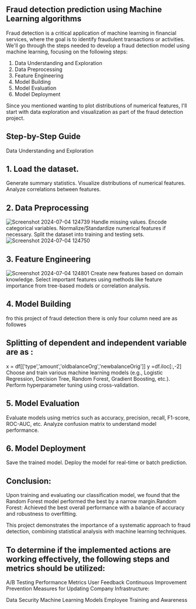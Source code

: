 ## Fraud detection prediction using Machine Learning algorithms

Fraud detection is a critical application of machine learning in financial services, where the goal is to identify fraudulent transactions or activities. We'll go through the steps needed to develop a fraud detection model using machine learning, focusing on the following steps:

1. Data Understanding and Exploration
2. Data Preprocessing
3. Feature Engineering
4. Model Building
5. Model Evaluation
6. Model Deployment

Since you mentioned wanting to plot distributions of numerical features, I'll start with data exploration and visualization as part of the fraud detection project.

## Step-by-Step Guide
Data Understanding and Exploration

## 1. Load the dataset.
Generate summary statistics.
Visualize distributions of numerical features.
Analyze correlations between features.
## 2. Data Preprocessing
![Screenshot 2024-07-04 124739](https://github.com/akshaysonavane9984/Fraud-Detection-using-ML/assets/160226481/4698b206-bd5e-485b-829b-75db797ca12f)
Handle missing values.
Encode categorical variables.
Normalize/Standardize numerical features if necessary.
Split the dataset into training and testing sets.
![Screenshot 2024-07-04 124750](https://github.com/akshaysonavane9984/Fraud-Detection-using-ML/assets/160226481/3e2e0d47-feaa-4301-9f14-92f081131c1d)
## 3. Feature Engineering
![Screenshot 2024-07-04 124801](https://github.com/akshaysonavane9984/Fraud-Detection-using-ML/assets/160226481/6f956473-c343-4f2b-b295-b16de0dc64e5)
Create new features based on domain knowledge.
Select important features using methods like feature importance from tree-based models or correlation analysis.
## 4. Model Building
fro this project of fraud detection there is only four column need are as followes
## Splitting of dependent and independent variable are as :
x = df[['type','amount','oldbalanceOrg','newbalanceOrig']]
y =df.iloc[:,-2]
Choose and train various machine learning models (e.g., Logistic Regression, Decision Tree, Random Forest, Gradient Boosting, etc.).
Perform hyperparameter tuning using cross-validation.
## 5. Model Evaluation

Evaluate models using metrics such as accuracy, precision, recall, F1-score, ROC-AUC, etc.
Analyze confusion matrix to understand model performance.
## 6. Model Deployment

Save the trained model.
Deploy the model for real-time or batch prediction.

## Conclusion: 
Upon training and evaluating our classification model, we found that the Random Forest model performed the best by a narrow margin.Random Forest: Achieved the best overall performance with a balance of accuracy and robustness to overfitting.

This project demonstrates the importance of a systematic approach to fraud detection, combining statistical analysis with machine learning techniques.

## To determine if the implemented actions are working effectively, the following steps and metrics should be utilized:

A/B Testing
Performance Metrics
User Feedback
Continuous Improvement
Prevention Measures for Updating Company Infrastructure:

Data Security
Machine Learning Models
Employee Training and Awareness

